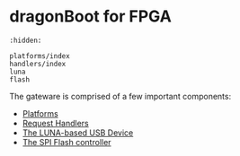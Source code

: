 dragonBoot for FPGA
===================

```{toctree}
:hidden:

platforms/index
handlers/index
luna
flash

```

The gateware is comprised of a few important components:

* [Platforms](platforms/index.md)
* [Request Handlers](handlers/index.md)
* [The LUNA-based USB Device](luna.md)
* [The SPI Flash controller](flash.md)
